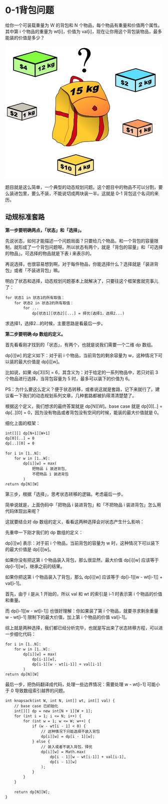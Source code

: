 # 0-1背包问题

给你一个可装载重量为 W 的背包和 N 个物品，每个物品有重量和价值两个属性。其中第 i 个物品的重量为 wt[i]，价值为 val[i]，现在让你用这个背包装物品，最多能装的价值是多少？

![](imgs/1.jpg)

题目就是这么简单，一个典型的动态规划问题。这个题目中的物品不可以分割，要么装进包里，要么不装，不能说切成两块装一半。这就是 0-1 背包这个名词的来历。

## 动规标准套路

**第一步要明确两点，「状态」和「选择」。**

先说状态，如何才能描述一个问题局面？只要给几个物品，和一个背包的容量限制，就形成了一个背包问题呀。所以状态有两个，就是「背包的容量」和「可选择的物品」。可选择的物品就是下表 i 来表示的。

再说选择，也很容易想到啊，对于每件物品，你能选择什么？选择就是「装进背包」或者「不装进背包」嘛。

明白了状态和选择，动态规划问题基本上就解决了，只要往这个框架套就完事儿了：

```
for 状态1 in 状态1的所有取值：
    for 状态2 in 状态2的所有取值：
        for ...
            dp[状态1][状态2][...] = 择优(选择1，选择2...)
```

求选择1，选择2...的时候，主要思路是看最后一步。

**第二步要明确 dp 数组的定义。**

首先看看刚才找到的「状态」，有两个，也就是说我们需要一个二维 dp 数组。

dp[i][w] 的定义如下：对于前 i 个物品，当前背包的剩余容量为 w，这种情况下可以装的最大价值是 dp[i][w]。

比如说，如果 dp[3][5] = 6，其含义为：对于给定的一系列物品中，若只对前 3 个物品进行选择，当背包容量为 5 时，最多可以装下的价值为 6。

PS：为什么要这么定义？便于状态转移，或者说这就是套路，记下来就行了。建议看一下我们的动态规划系列文章，几种套路都被扒得清清楚楚了。

根据这个定义，我们想求的最终答案就是 dp[N][W]。base case 就是 dp[0][..] = dp[..][0] = 0，因为没有物品或者背包没有空间的时候，能装的最大价值就是 0。

细化上面的框架：

```
int[][] dp[N+1][W+1]
dp[0][..] = 0
dp[..][0] = 0

for i in [1..N]:
    for w in [1..W]:
        dp[i][w] = max(
            把物品 i 装进背包,
            不把物品 i 装进背包
        )
return dp[N][W]
```

第三步，根据「选择」，思考状态转移的逻辑。考虑最后一步。

简单说就是，上面伪码中「把物品 i 装进背包」和「不把物品 i 装进背包」怎么用代码体现出来呢？

这就要结合对 dp 数组的定义，看看这两种选择会对状态产生什么影响：

先重申一下刚才我们的 dp 数组的定义：

dp[i][w] 表示：对于前 i 个物品，当前背包的容量为 w 时，这种情况下可以装下的最大价值是 dp[i][w]。

如果你没有把这第 i 个物品装入背包，那么很显然，最大价值 dp[i][w] 应该等于 dp[i-1][w]，继承之前的结果。

如果你把这第 i 个物品装入了背包，那么 dp[i][w] 应该等于 dp[i-1][w - wt[i-1]] + val[i-1]。

首先，由于 i 是从 1 开始的，所以 val 和 wt 的索引是 i-1 时表示第 i 个物品的价值和重量。

而 dp[i-1][w - wt[i-1]] 也很好理解：你如果装了第 i 个物品，就要寻求剩余重量 w - wt[i-1] 限制下的最大价值，加上第 i 个物品的价值 val[i-1]。

综上就是两种选择，我们都已经分析完毕，也就是写出来了状态转移方程，可以进一步细化代码：

```
for i in [1..N]:
    for w in [1..W]:
        dp[i][w] = max(
            dp[i-1][w],
            dp[i-1][w - wt[i-1]] + val[i-1]
        )
return dp[N][W]
```

最后一步，把伪码翻译成代码，处理一些边界情况：需要处理 w - wt[i-1] 可能小于 0 导致数组索引越界的问题。

```
int knapsack(int W, int N, int[] wt, int[] val) {
    // base case 已初始化
    int[][] dp = new int[N + 1][W + 1];
    for (int i = 1; i <= N; i++) {
        for (int w = 1; w <= W; w++) {
            if (w - wt[i - 1] < 0) {
                // 这种情况下只能选择不装入背包
                dp[i][w] = dp[i - 1][w];
            } else {
                // 装入或者不装入背包，择优
                dp[i][w] = Math.max(
                    dp[i - 1][w - wt[i-1]] + val[i-1], 
                    dp[i - 1][w]
                );
            }
        }
    }
    
    return dp[N][W];
}
```